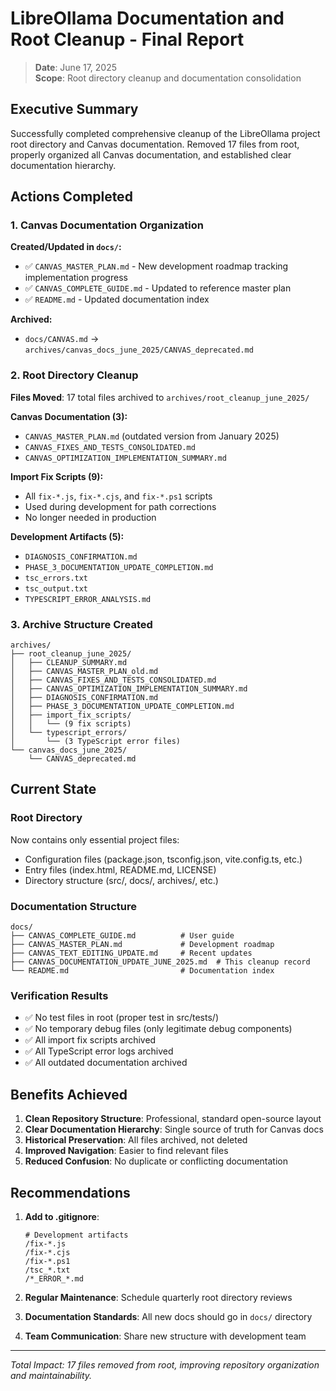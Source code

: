 # LibreOllama Documentation and Root Cleanup - Final Report

> **Date**: June 17, 2025  
> **Scope**: Root directory cleanup and documentation consolidation

## Executive Summary

Successfully completed comprehensive cleanup of the LibreOllama project root directory and Canvas documentation. Removed 17 files from root, properly organized all Canvas documentation, and established clear documentation hierarchy.

## Actions Completed

### 1. Canvas Documentation Organization

**Created/Updated in `docs/`:**
- ✅ `CANVAS_MASTER_PLAN.md` - New development roadmap tracking implementation progress
- ✅ `CANVAS_COMPLETE_GUIDE.md` - Updated to reference master plan
- ✅ `README.md` - Updated documentation index

**Archived:**
- `docs/CANVAS.md` → `archives/canvas_docs_june_2025/CANVAS_deprecated.md`

### 2. Root Directory Cleanup

**Files Moved**: 17 total files archived to `archives/root_cleanup_june_2025/`

**Canvas Documentation (3):**
- `CANVAS_MASTER_PLAN.md` (outdated version from January 2025)
- `CANVAS_FIXES_AND_TESTS_CONSOLIDATED.md`
- `CANVAS_OPTIMIZATION_IMPLEMENTATION_SUMMARY.md`

**Import Fix Scripts (9):**
- All `fix-*.js`, `fix-*.cjs`, and `fix-*.ps1` scripts
- Used during development for path corrections
- No longer needed in production

**Development Artifacts (5):**
- `DIAGNOSIS_CONFIRMATION.md`
- `PHASE_3_DOCUMENTATION_UPDATE_COMPLETION.md`
- `tsc_errors.txt`
- `tsc_output.txt`
- `TYPESCRIPT_ERROR_ANALYSIS.md`

### 3. Archive Structure Created

```
archives/
├── root_cleanup_june_2025/
│   ├── CLEANUP_SUMMARY.md
│   ├── CANVAS_MASTER_PLAN_old.md
│   ├── CANVAS_FIXES_AND_TESTS_CONSOLIDATED.md
│   ├── CANVAS_OPTIMIZATION_IMPLEMENTATION_SUMMARY.md
│   ├── DIAGNOSIS_CONFIRMATION.md
│   ├── PHASE_3_DOCUMENTATION_UPDATE_COMPLETION.md
│   ├── import_fix_scripts/
│   │   └── (9 fix scripts)
│   └── typescript_errors/
│       └── (3 TypeScript error files)
└── canvas_docs_june_2025/
    └── CANVAS_deprecated.md
```

## Current State

### Root Directory
Now contains only essential project files:
- Configuration files (package.json, tsconfig.json, vite.config.ts, etc.)
- Entry files (index.html, README.md, LICENSE)
- Directory structure (src/, docs/, archives/, etc.)

### Documentation Structure
```
docs/
├── CANVAS_COMPLETE_GUIDE.md          # User guide
├── CANVAS_MASTER_PLAN.md             # Development roadmap
├── CANVAS_TEXT_EDITING_UPDATE.md     # Recent updates
├── CANVAS_DOCUMENTATION_UPDATE_JUNE_2025.md  # This cleanup record
└── README.md                         # Documentation index
```

### Verification Results
- ✅ No test files in root (proper test in src/tests/)
- ✅ No temporary debug files (only legitimate debug components)
- ✅ All import fix scripts archived
- ✅ All TypeScript error logs archived
- ✅ All outdated documentation archived

## Benefits Achieved

1. **Clean Repository Structure**: Professional, standard open-source layout
2. **Clear Documentation Hierarchy**: Single source of truth for Canvas docs
3. **Historical Preservation**: All files archived, not deleted
4. **Improved Navigation**: Easier to find relevant files
5. **Reduced Confusion**: No duplicate or conflicting documentation

## Recommendations

1. **Add to .gitignore**:
   ```
   # Development artifacts
   /fix-*.js
   /fix-*.cjs
   /fix-*.ps1
   /tsc_*.txt
   /*_ERROR_*.md
   ```

2. **Regular Maintenance**: Schedule quarterly root directory reviews

3. **Documentation Standards**: All new docs should go in `docs/` directory

4. **Team Communication**: Share new structure with development team

---

*Total Impact: 17 files removed from root, improving repository organization and maintainability.*